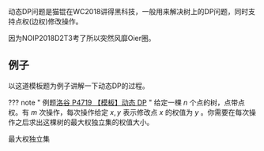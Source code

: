 动态DP问题是猫锟在WC2018讲得黑科技，一般用来解决树上的DP问题，同时支持点权(边权)修改操作。

因为NOIP2018D2T3考了所以突然风靡Oier圈。

## 例子

以这道模板题为例子讲解一下动态DP的过程。

??? note " 例题[洛谷 P4719 【模板】动态 DP](https://www.luogu.org/problem/P4719) "
    给定一棵 $n$ 个点的树，点带点权。有 $m$ 次操作，每次操作给定 $x,y$ 表示修改点 $x$ 的权值为 $y$ 。你需要在每次操作之后求出这棵树的最大权独立集的权值大小。

最大权独立集
